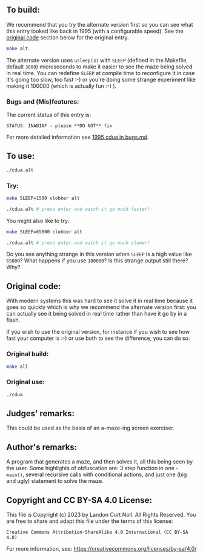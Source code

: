 ## To build:

We recommend that you try the alternate version first so you can see what this
entry looked like back in 1995 (with a configurable speed).  See the [original
code](#original-code) section below for the original entry.

```sh
make alt
```

The alternate version uses `usleep(3)` with `SLEEP` (defined in the Makefile,
default `3000`) microseconds to make it easier to see the maze being solved in
real time. You can redefine `SLEEP` at compile time to reconfigure it in case
it's going too slow, too fast :-) or you're doing some strange experiment like
making it 100000 (which is actually fun :-) ).


### Bugs and (Mis)features:

The current status of this entry is:

```
STATUS: INABIAF - please **DO NOT** fix
```

For more detailed information see [1995 cdua in bugs.md](/bugs.md#1995-cdua).


## To use:

```sh
./cdua.alt
```


### Try:


```sh
make SLEEP=1500 clobber alt

./cdua.alt # press enter and watch it go much faster!
```

You might also like to try:

```sh
make SLEEP=65000 clobber alt

./cdua.alt # press enter and watch it go much slower!
```

Do you see anything strange in this version when `SLEEP` is a high value like
`65000`? What happens if you use `100000`? Is this strange output still there?
Why?


## Original code:

With modern systems this was hard to see it solve it in real time because it
goes so quickly which is why we recommend the alternate version first: you can
actually see it being solved in real time rather than have it go by in a flash.

If you wish to use the original version, for instance if you wish to see how
fast your computer is :-) or use both to see the difference, you can do so.


### Original build:

```sh
make all
```


### Original use:

```sh
./cdua
```


## Judges' remarks:

This could be used as the basis of an a-maze-ing screen exerciser.


## Author's remarks:

A program that generates a maze, and then solves it, all this being seen by the
user.  Some highlights of obfuscation are: 3 step function in one - `main()`,
several recursive calls with conditional actions, and just one (big and ugly)
statement to solve the maze.


## Copyright and CC BY-SA 4.0 License:

This file is Copyright (c) 2023 by Landon Curt Noll.  All Rights Reserved.
You are free to share and adapt this file under the terms of this license:

    Creative Commons Attribution-ShareAlike 4.0 International (CC BY-SA 4.0)

For more information, see: https://creativecommons.org/licenses/by-sa/4.0/
